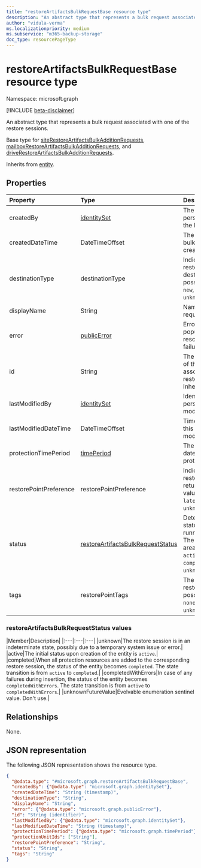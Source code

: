 ```yaml
---
title: "restoreArtifactsBulkRequestBase resource type"
description: "An abstract type that represents a bulk request associated with one of the restore sessions."
author: "vidula-verma"
ms.localizationpriority: medium
ms.subservice: "m365-backup-storage"
doc_type: resourcePageType
---
```


# restoreArtifactsBulkRequestBase resource type

Namespace: microsoft.graph

[!INCLUDE [beta-disclaimer](../../includes/beta-disclaimer.md)]

An abstract type that represents a bulk request associated with one of the restore sessions.

Base type for [siteRestoreArtifactsBulkAdditionRequests](../resources/siterestoreartifactsbulkadditionrequest.md), [mailboxRestoreArtifactsBulkAdditionRequests](../resources/mailboxrestoreartifactsbulkadditionrequest.md), and [driveRestoreArtifactsBulkAdditionRequests](../resources/driverestoreartifactsbulkadditionrequest.md).

Inherits from [entity](../resources/entity.md).

## Properties
| Property               | Type                                   | Description                                                                 |
|:-----------------------|:---------------------------------------|:---------------------------------------------------------------------------|
| createdBy              | [identitySet](../resources/identityset.md) | The identity of the person who created the bulk request.                  |
| createdDateTime        | DateTimeOffset                         | The time when the bulk request was created.                                  |
| destinationType        | destinationType                        | Indicates the restoration destination. The possible values are: `new`, `inPlace`, `unknownFutureValue`. |
| displayName            | String                                 | Name of the addition request.                                              |
| error                  | [publicError](../resources/publicerror.md) | Error details are populated for resource resolution failures.     |
| id                     | String                                 | The unique identifier of the bulk request associated with the restore session. Inherited from [entity](../resources/entity.md). |
| lastModifiedBy         | [identitySet](../resources/identityset.md) | Identity of the person who last modified this entity.                     |
| lastModifiedDateTime   | DateTimeOffset                         | Timestamp when this entity was last modified.                         |
| protectionTimePeriod   | [timePeriod](../resources/timeperiod.md) | The start and end date and time of the protection period.                      |
| restorePointPreference | restorePointPreference                 | Indicates which restore point to return. The possible values are: `oldest`, `latest`, `unknownFutureValue`. |
| status                 | [restoreArtifactsBulkRequestStatus](restoreartifactsbulkrequestbase.md#restoreartifactsbulkrequeststatus-values)      | Determines the status of the long-running operation. The possible values area: `unknown`, `active`, `completed`, `completedWithErrors`, `unknownFutureValue`. |
| tags                   | restorePointTags                       | The type of the restore point. The possible values are: `none`, `fastRestore`, `unknownFutureValue`. |

### restoreArtifactsBulkRequestStatus values

|Member|Description|
|:---|:---|:---|
|unknown|The restore session is in an indeterminate state, possibly due to a temporary system issue or error.|
|active|The initial status upon creation of the entity is `active`.|
|completed|When all protection resources are added to the corresponding restore session, the status of the entity becomes `completed`. The state transition is from `active` to `completed`.|
|completedWithErrors|In case of any failures during insertion, the status of the entity becomes `completedWithErrors`. The state transition is from `active` to `completedWithErrors`.|
|unknownFutureValue|Evolvable enumeration sentinel value. Don't use.|

## Relationships
None.

## JSON representation
The following JSON representation shows the resource type.
<!-- {
  "blockType": "resource",
  "keyProperty": "id",
  "@odata.type": "microsoft.graph.restoreArtifactsBulkRequestBase",
  "baseType": "microsoft.graph.entity",
  "openType": false
}
-->
``` json
{
  "@odata.type": "#microsoft.graph.restoreArtifactsBulkRequestBase",
  "createdBy": {"@odata.type": "microsoft.graph.identitySet"},
  "createdDateTime": "String (timestamp)",
  "destinationType": "String",
  "displayName": "String",
  "error": {"@odata.type": "microsoft.graph.publicError"},
  "id": "String (identifier)",
  "lastModifiedBy": {"@odata.type": "microsoft.graph.identitySet"},
  "lastModifiedDateTime": "String (timestamp)",
  "protectionTimePeriod": {"@odata.type": "microsoft.graph.timePeriod"},
  "protectionUnitIds": ["String"],
  "restorePointPreference": "String",
  "status": "String",
  "tags": "String"
}
```

